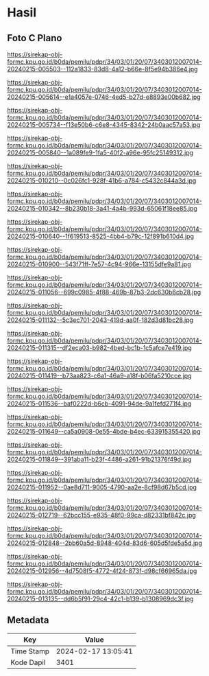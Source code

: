 # Hasil

## Foto C Plano

https://sirekap-obj-formc.kpu.go.id/b0da/pemilu/pdpr/34/03/01/20/07/3403012007014-20240215-005503--112a1833-83d8-4a12-b66e-8f5e94b386e4.jpg

https://sirekap-obj-formc.kpu.go.id/b0da/pemilu/pdpr/34/03/01/20/07/3403012007014-20240215-005614--e1a4057e-0746-4ed5-b27d-e8893e00b682.jpg

https://sirekap-obj-formc.kpu.go.id/b0da/pemilu/pdpr/34/03/01/20/07/3403012007014-20240215-005734--f13e50b6-c6e8-4345-8342-24b0aac57a53.jpg

https://sirekap-obj-formc.kpu.go.id/b0da/pemilu/pdpr/34/03/01/20/07/3403012007014-20240215-005840--1a089fe9-1fa5-40f2-a96e-95fc25149312.jpg

https://sirekap-obj-formc.kpu.go.id/b0da/pemilu/pdpr/34/03/01/20/07/3403012007014-20240215-010210--0c026fc1-928f-41b6-a784-c5432c844a3d.jpg

https://sirekap-obj-formc.kpu.go.id/b0da/pemilu/pdpr/34/03/01/20/07/3403012007014-20240215-010342--8b230b18-3a41-4a4b-993d-65061f18ee85.jpg

https://sirekap-obj-formc.kpu.go.id/b0da/pemilu/pdpr/34/03/01/20/07/3403012007014-20240215-010640--1f619513-8525-4bb4-b79c-12f891b610d4.jpg

https://sirekap-obj-formc.kpu.go.id/b0da/pemilu/pdpr/34/03/01/20/07/3403012007014-20240215-010900--543f71ff-7e57-4c94-966e-13155dfe9a81.jpg

https://sirekap-obj-formc.kpu.go.id/b0da/pemilu/pdpr/34/03/01/20/07/3403012007014-20240215-011056--699c0985-4f88-469b-87b3-2dc630b6cb28.jpg

https://sirekap-obj-formc.kpu.go.id/b0da/pemilu/pdpr/34/03/01/20/07/3403012007014-20240215-011132--5c3ec701-2043-419d-aa0f-182d3d81bc28.jpg

https://sirekap-obj-formc.kpu.go.id/b0da/pemilu/pdpr/34/03/01/20/07/3403012007014-20240215-011315--df2eca03-b982-4bed-bc1b-1c5afce7e419.jpg

https://sirekap-obj-formc.kpu.go.id/b0da/pemilu/pdpr/34/03/01/20/07/3403012007014-20240215-011419--b73aa823-c6a1-46a9-a18f-b06fa5210cce.jpg

https://sirekap-obj-formc.kpu.go.id/b0da/pemilu/pdpr/34/03/01/20/07/3403012007014-20240215-011536--baf0222d-b6cb-4091-94de-9a1fefd271f4.jpg

https://sirekap-obj-formc.kpu.go.id/b0da/pemilu/pdpr/34/03/01/20/07/3403012007014-20240215-011649--ca5a0908-0e55-4bde-b4ec-633915355420.jpg

https://sirekap-obj-formc.kpu.go.id/b0da/pemilu/pdpr/34/03/01/20/07/3403012007014-20240215-011849--391aba11-b23f-4486-a261-91b21376f49d.jpg

https://sirekap-obj-formc.kpu.go.id/b0da/pemilu/pdpr/34/03/01/20/07/3403012007014-20240215-011952--0ae8d711-9005-4790-aa2e-8cf98d67b5cd.jpg

https://sirekap-obj-formc.kpu.go.id/b0da/pemilu/pdpr/34/03/01/20/07/3403012007014-20240215-012719--62bcc155-e935-48f0-99ca-d82331bf842c.jpg

https://sirekap-obj-formc.kpu.go.id/b0da/pemilu/pdpr/34/03/01/20/07/3403012007014-20240215-012848--2bb60a5d-8948-404d-83d6-605d5fde5a5d.jpg

https://sirekap-obj-formc.kpu.go.id/b0da/pemilu/pdpr/34/03/01/20/07/3403012007014-20240215-012956--4d7508f5-4772-4f24-873f-d98cf66965da.jpg

https://sirekap-obj-formc.kpu.go.id/b0da/pemilu/pdpr/34/03/01/20/07/3403012007014-20240215-013135--dd6b5f91-29c4-42c1-b139-b1308969dc3f.jpg


## Metadata

| Key        | Value               |
| ---------- | ------------------- |
| Time Stamp | 2024-02-17 13:05:41 |
| Kode Dapil | 3401                |



